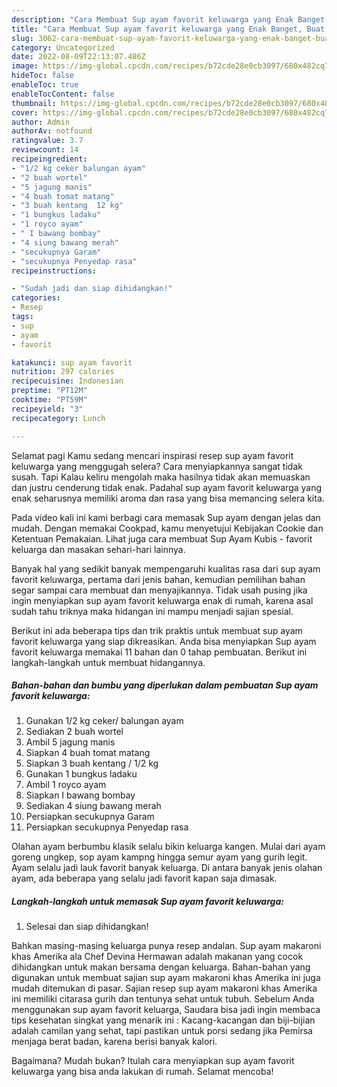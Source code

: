 ```yaml
---
description: "Cara Membuat Sup ayam favorit keluwarga yang Enak Banget, Buat Buka Puasa Lezat"
title: "Cara Membuat Sup ayam favorit keluwarga yang Enak Banget, Buat Buka Puasa Lezat"
slug: 3062-cara-membuat-sup-ayam-favorit-keluwarga-yang-enak-banget-buat-buka-puasa-lezat
category: Uncategorized
date: 2022-08-09T22:13:07.486Z
image: https://img-global.cpcdn.com/recipes/b72cde28e0cb3097/680x482cq70/sup-ayam-favorit-keluwarga-foto-resep-utama.jpg
hideToc: false
enableToc: true
enableTocContent: false
thumbnail: https://img-global.cpcdn.com/recipes/b72cde28e0cb3097/680x482cq70/sup-ayam-favorit-keluwarga-foto-resep-utama.jpg
cover: https://img-global.cpcdn.com/recipes/b72cde28e0cb3097/680x482cq70/sup-ayam-favorit-keluwarga-foto-resep-utama.jpg
author: Admin
authorAv: notfound
ratingvalue: 3.7
reviewcount: 14
recipeingredient:
- "1/2 kg ceker balungan ayam"
- "2 buah wortel"
- "5 jagung manis"
- "4 buah tomat matang"
- "3 buah kentang  12 kg"
- "1 bungkus ladaku"
- "1 royco ayam"
- " I bawang bombay"
- "4 siung bawang merah"
- "secukupnya Garam"
- "secukupnya Penyedap rasa"
recipeinstructions:

- "Sudah jadi dan siap dihidangkan!"
categories:
- Resep
tags:
- sup
- ayam
- favorit

katakunci: sup ayam favorit 
nutrition: 297 calories
recipecuisine: Indonesian
preptime: "PT12M"
cooktime: "PT59M"
recipeyield: "3"
recipecategory: Lunch

---
```



Selamat pagi Kamu sedang mencari inspirasi resep sup ayam favorit keluwarga yang menggugah selera? Cara menyiapkannya sangat tidak susah. Tapi Kalau keliru mengolah maka hasilnya tidak akan memuaskan dan justru cenderung tidak enak. Padahal sup ayam favorit keluwarga yang enak seharusnya memiliki aroma dan rasa yang bisa memancing selera kita.


Pada video kali ini kami berbagi cara memasak Sup ayam dengan jelas dan mudah. Dengan memakai Cookpad, kamu menyetujui Kebijakan Cookie dan Ketentuan Pemakaian. Lihat juga cara membuat Sup Ayam Kubis - favorit keluarga dan masakan sehari-hari lainnya.

Banyak hal yang sedikit banyak mempengaruhi kualitas rasa dari sup ayam favorit keluwarga, pertama dari jenis bahan, kemudian pemilihan bahan segar sampai cara membuat dan menyajikannya. Tidak usah pusing jika ingin menyiapkan sup ayam favorit keluwarga enak di rumah, karena asal sudah tahu triknya maka hidangan ini mampu menjadi sajian spesial.


Berikut ini ada beberapa tips dan trik praktis untuk membuat sup ayam favorit keluwarga yang siap dikreasikan. Anda bisa menyiapkan Sup ayam favorit keluwarga memakai 11 bahan dan 0 tahap pembuatan. Berikut ini langkah-langkah untuk membuat hidangannya.

<!--inarticleads1-->

##### Bahan-bahan dan bumbu yang diperlukan dalam pembuatan Sup ayam favorit keluwarga:

1. Gunakan 1/2 kg ceker/ balungan ayam
1. Sediakan 2 buah wortel
1. Ambil 5 jagung manis
1. Siapkan 4 buah tomat matang
1. Siapkan 3 buah kentang / 1/2 kg
1. Gunakan 1 bungkus ladaku
1. Ambil 1 royco ayam
1. Siapkan  I bawang bombay
1. Sediakan 4 siung bawang merah
1. Persiapkan secukupnya Garam
1. Persiapkan secukupnya Penyedap rasa


Olahan ayam berbumbu klasik selalu bikin keluarga kangen. Mulai dari ayam goreng ungkep, sop ayam kampng hingga semur ayam yang gurih legit. Ayam selalu jadi lauk favorit banyak keluarga. Di antara banyak jenis olahan ayam, ada beberapa yang selalu jadi favorit kapan saja dimasak. 

<!--inarticleads2-->

##### Langkah-langkah untuk memasak Sup ayam favorit keluwarga:


1. Selesai dan siap dihidangkan!

Bahkan masing-masing keluarga punya resep andalan. Sup ayam makaroni khas Amerika ala Chef Devina Hermawan adalah makanan yang cocok dihidangkan untuk makan bersama dengan keluarga. Bahan-bahan yang digunakan untuk membuat sajian sup ayam makaroni khas Amerika ini juga mudah ditemukan di pasar. Sajian resep sup ayam makaroni khas Amerika ini memiliki citarasa gurih dan tentunya sehat untuk tubuh. Sebelum Anda menggunakan sup ayam favorit keluarga, Saudara bisa jadi ingin membaca tips kesehatan singkat yang menarik ini : Kacang-kacangan dan biji-bijian adalah camilan yang sehat, tapi pastikan untuk porsi sedang jika Pemirsa menjaga berat badan, karena berisi banyak kalori. 

Bagaimana? Mudah bukan? Itulah cara menyiapkan sup ayam favorit keluwarga yang bisa anda lakukan di rumah. Selamat mencoba!
